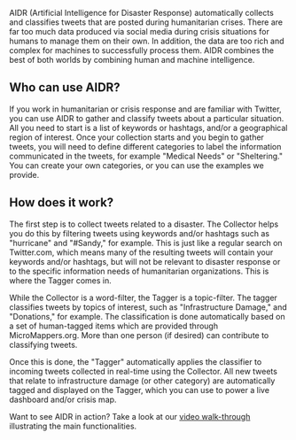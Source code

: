 AIDR (Artificial Intelligence for Disaster Response) automatically collects and classifies tweets that are posted during humanitarian crises. There are far too much data produced via social media during crisis situations for humans to manage them on their own. In addition, the data are too rich and complex for machines to successfully process them. AIDR combines the best of both worlds by combining human and machine intelligence.

## Who can use AIDR?

If you work in humanitarian or crisis response and are familiar with Twitter, you can use AIDR to gather and classify tweets about a particular situation. All you need to start is a list of keywords or hashtags, and/or a geographical region of interest. Once your collection starts and you begin to gather tweets, you will need to define different categories to label the information communicated in the tweets, for example "Medical Needs" or "Sheltering." You can create your own categories, or you can use the examples we provide. 

## How does it work?

The first step is to collect tweets related to a disaster. The Collector helps you do this by filtering tweets using keywords and/or hashtags such as "hurricane" and "#Sandy," for example. This is just like a regular search on Twitter.com, which means many of the resulting tweets will contain your keywords and/or hashtags, but will not be relevant to disaster response or to the specific information needs of humanitarian organizations. This is where the Tagger comes in.

While the Collector is a word-filter, the Tagger is a topic-filter. The tagger classifies tweets by topics of interest, such as "Infrastructure Damage," and "Donations," for example. The classification is done automatically based on a set of human-tagged items which are provided through MicroMappers.org. More than one person (if desired) can contribute to classifying tweets.

Once this is done, the "Tagger" automatically applies the classifier to incoming tweets collected in real-time using the Collector. All new tweets that relate to infrastructure damage (or other category) are automatically tagged and displayed on the Tagger, which you can use to power a live dashboard and/or crisis map.

Want to see AIDR in action? Take a look at our [video walk-through](https://youtu.be/FPHPi0LYz7o) illustrating the main functionalities.